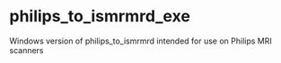# philips_to_ismrmrd_exe
Windows version of philips_to_ismrmrd intended for use on Philips MRI scanners
